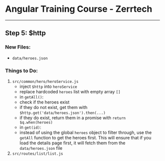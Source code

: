 # Angular Training Course - Zerrtech
-----

## Step 5: $http 

### New Files:
   * `data/heroes.json`

### Things to Do:
1. `src/common/hero/heroService.js`
   * inject `$http` into `heroService`
   * replace hardcoded `heroes` list with empty array `[]`
   * in `getAll()`:
   * check if the heroes exist
   * if they do not exist, get them with `$http.get('data/heroes.json').then(...)`
   * if they do exist, return them in a promise with `return $q.when(heroes)`
   * in `get(id)`:
   * instead of using the global `heroes` object to filter through, use the `getAll` function to get the heroes first. This will ensure that if you load the details page first, it will fetch them from the `data/heroes.json` file
2. `src/routes/list/list.js`